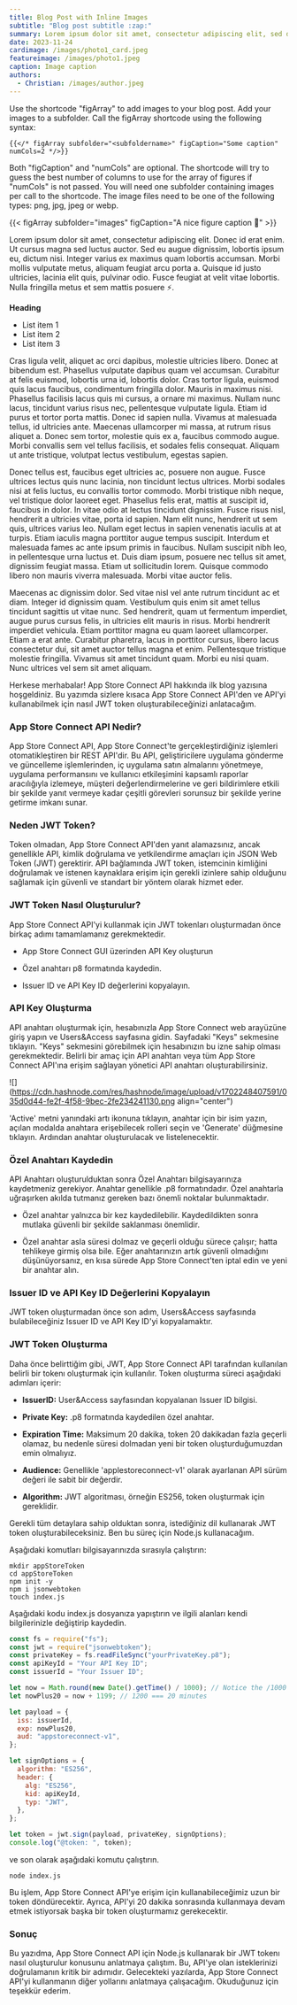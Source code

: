 ```yaml
---
title: Blog Post with Inline Images
subtitle: "Blog post subtitle :zap:"
summary: Lorem ipsum dolor sit amet, consectetur adipiscing elit, sed do eiusmod tempor incididunt ut labore et dolore magna aliqua. Ut enim ad minim veniam, quis nostrud exercitation ullamco laboris nisi ut aliquip ex ea commodo consequat. aliqua. Ut enim ad minim veniam, quis nostrud exercitation ullamco laboris nisi ut aliquip ex ea commodo consequat.
date: 2023-11-24
cardimage: /images/photo1_card.jpeg
featureimage: /images/photo1.jpeg
caption: Image caption
authors:
  - Christian: /images/author.jpeg
---
```

Use the shortcode "figArray" to add images to your blog post. Add your images to a subfolder. Call the figArray shortcode using the following syntax:

```
{{</* figArray subfolder="<subfoldername>" figCaption="Some caption" numCols=2 */>}}
```
Both "figCaption" and "numCols" are optional. The shortcode will try to guess the best number of columns to use for the array of figures if "numCols" is not passed.
You will need one subfolder containing images per call to the shortcode. The image files need to be one of the following types: png, jpg, jpeg or webp.

{{< figArray subfolder="images" figCaption="A nice figure caption :wave:" >}}

Lorem ipsum dolor sit amet, consectetur adipiscing elit. Donec id erat enim. Ut cursus magna sed luctus auctor. Sed eu augue dignissim, lobortis ipsum eu, dictum nisi. Integer varius ex maximus quam lobortis accumsan. Morbi mollis vulputate metus, aliquam feugiat arcu porta a. Quisque id justo ultricies, lacinia elit quis, pulvinar odio. Fusce feugiat at velit vitae lobortis. Nulla fringilla metus et sem mattis posuere :zap:.

**Heading**
- List item 1
- List item 2
- List item 3

Cras ligula velit, aliquet ac orci dapibus, molestie ultricies libero. Donec at bibendum est. Phasellus vulputate dapibus quam vel accumsan. Curabitur at felis euismod, lobortis urna id, lobortis dolor. Cras tortor ligula, euismod quis lacus faucibus, condimentum fringilla dolor. Mauris in maximus nisi. Phasellus facilisis lacus quis mi cursus, a ornare mi maximus. Nullam nunc lacus, tincidunt varius risus nec, pellentesque vulputate ligula. Etiam id purus et tortor porta mattis. Donec id sapien nulla. Vivamus at malesuada tellus, id ultricies ante. Maecenas ullamcorper mi massa, at rutrum risus aliquet a. Donec sem tortor, molestie quis ex a, faucibus commodo augue. Morbi convallis sem vel tellus facilisis, et sodales felis consequat. Aliquam ut ante tristique, volutpat lectus vestibulum, egestas sapien.

Donec tellus est, faucibus eget ultricies ac, posuere non augue. Fusce ultrices lectus quis nunc lacinia, non tincidunt lectus ultrices. Morbi sodales nisi at felis luctus, eu convallis tortor commodo. Morbi tristique nibh neque, vel tristique dolor laoreet eget. Phasellus felis erat, mattis at suscipit id, faucibus in dolor. In vitae odio at lectus tincidunt dignissim. Fusce risus nisl, hendrerit a ultricies vitae, porta id sapien. Nam elit nunc, hendrerit ut sem quis, ultrices varius leo. Nullam eget lectus in sapien venenatis iaculis at at turpis. Etiam iaculis magna porttitor augue tempus suscipit. Interdum et malesuada fames ac ante ipsum primis in faucibus. Nullam suscipit nibh leo, in pellentesque urna luctus et. Duis diam ipsum, posuere nec tellus sit amet, dignissim feugiat massa. Etiam ut sollicitudin lorem. Quisque commodo libero non mauris viverra malesuada. Morbi vitae auctor felis.

Maecenas ac dignissim dolor. Sed vitae nisl vel ante rutrum tincidunt ac et diam. Integer id dignissim quam. Vestibulum quis enim sit amet tellus tincidunt sagittis ut vitae nunc. Sed hendrerit, quam ut fermentum imperdiet, augue purus cursus felis, in ultricies elit mauris in risus. Morbi hendrerit imperdiet vehicula. Etiam porttitor magna eu quam laoreet ullamcorper. Etiam a erat ante. Curabitur pharetra, lacus in porttitor cursus, libero lacus consectetur dui, sit amet auctor tellus magna et enim. Pellentesque tristique molestie fringilla. Vivamus sit amet tincidunt quam. Morbi eu nisi quam. Nunc ultrices vel sem sit amet aliquam.

Herkese merhabalar! App Store Connect API hakkında ilk blog yazısına hoşgeldiniz. Bu yazımda sizlere kısaca App Store Connect API'den ve API'yi kullanabilmek için nasıl JWT token oluşturabileceğinizi anlatacağım.

### App Store Connect API Nedir?

App Store Connect API, App Store Connect'te gerçekleştirdiğiniz işlemleri otomatikleştiren bir REST API'dir. Bu API, geliştiricilere uygulama gönderme ve güncelleme işlemlerinden, iç uygulama satın almalarını yönetmeye, uygulama performansını ve kullanıcı etkileşimini kapsamlı raporlar aracılığıyla izlemeye, müşteri değerlendirmelerine ve geri bildirimlere etkili bir şekilde yanıt vermeye kadar çeşitli görevleri sorunsuz bir şekilde yerine getirme imkanı sunar.

### Neden JWT Token?

Token olmadan, App Store Connect API'den yanıt alamazsınız, ancak genellikle API, kimlik doğrulama ve yetkilendirme amaçları için JSON Web Token (JWT) gerektirir. API bağlamında JWT token, istemcinin kimliğini doğrulamak ve istenen kaynaklara erişim için gerekli izinlere sahip olduğunu sağlamak için güvenli ve standart bir yöntem olarak hizmet eder.

### JWT Token Nasıl Oluşturulur?

App Store Connect API'yi kullanmak için JWT tokenları oluşturmadan önce birkaç adımı tamamlamanız gerekmektedir.

* App Store Connect GUI üzerinden API Key oluşturun
    
* Özel anahtarı p8 formatında kaydedin.
    
* Issuer ID ve API Key ID değerlerini kopyalayın.
    

### API Key Oluşturma

API anahtarı oluşturmak için, hesabınızla App Store Connect web arayüzüne giriş yapın ve Users&Access sayfasına gidin. Sayfadaki "Keys" sekmesine tıklayın. "Keys" sekmesini görebilmek için hesabınızın bu izne sahip olması gerekmektedir. Belirli bir amaç için API anahtarı veya tüm App Store Connect API'ına erişim sağlayan yönetici API anahtarı oluşturabilirsiniz.

![](https://cdn.hashnode.com/res/hashnode/image/upload/v1702248407591/035d0d44-fe2f-4f58-9bec-2fe234241130.png align="center")

'Active' metni yanındaki artı ikonuna tıklayın, anahtar için bir isim yazın, açılan modalda anahtara erişebilecek rolleri seçin ve 'Generate' düğmesine tıklayın. Ardından anahtar oluşturulacak ve listelenecektir.

### Özel Anahtarı Kaydedin

API Anahtarı oluşturulduktan sonra Özel Anahtarı bilgisayarınıza kaydetmeniz gerekiyor. Anahtar genellikle .p8 formatındadır. Özel anahtarla uğraşırken akılda tutmanız gereken bazı önemli noktalar bulunmaktadır.

* Özel anahtar yalnızca bir kez kaydedilebilir. Kaydedildikten sonra mutlaka güvenli bir şekilde saklanması önemlidir.
    
* Özel anahtar asla süresi dolmaz ve geçerli olduğu sürece çalışır; hatta tehlikeye girmiş olsa bile. Eğer anahtarınızın artık güvenli olmadığını düşünüyorsanız, en kısa sürede App Store Connect'ten iptal edin ve yeni bir anahtar alın.
    

### Issuer ID ve API Key ID Değerlerini Kopyalayın

JWT token oluşturmadan önce son adım, Users&Access sayfasında bulabileceğiniz Issuer ID ve API Key ID'yi kopyalamaktır.

### JWT Token Oluşturma

Daha önce belirttiğim gibi, JWT, App Store Connect API tarafından kullanılan belirli bir tokenı oluşturmak için kullanılır. Token oluşturma süreci aşağıdaki adımları içerir:

* **IssuerID:** User&Access sayfasından kopyalanan Issuer ID bilgisi.
    
* **Private Key:** .p8 formatında kaydedilen özel anahtar.
    
* **Expiration Time:** Maksimum 20 dakika, token 20 dakikadan fazla geçerli olamaz, bu nedenle süresi dolmadan yeni bir token oluşturduğumuzdan emin olmalıyız.
    
* **Audience:** Genellikle 'applestoreconnect-v1' olarak ayarlanan API sürüm değeri ile sabit bir değerdir.
    
* **Algorithm:** JWT algoritması, örneğin ES256, token oluşturmak için gereklidir.
    

Gerekli tüm detaylara sahip olduktan sonra, istediğiniz dil kullanarak JWT token oluşturabileceksiniz. Ben bu süreç için Node.js kullanacağım.

Aşağıdaki komutları bilgisayarınızda sırasıyla çalıştırın:

```plaintext
mkdir appStoreToken
cd appStoreToken
npm init -y
npm i jsonwebtoken
touch index.js
```

Aşağıdaki kodu index.js dosyanıza yapıştırın ve ilgili alanları kendi bilgilerinizle değiştirip kaydedin.

```javascript
const fs = require("fs");
const jwt = require("jsonwebtoken");
const privateKey = fs.readFileSync("yourPrivateKey.p8");
const apiKeyId = "Your API Key ID";
const issuerId = "Your Issuer ID";

let now = Math.round(new Date().getTime() / 1000); // Notice the /1000
let nowPlus20 = now + 1199; // 1200 === 20 minutes

let payload = {
  iss: issuerId,
  exp: nowPlus20,
  aud: "appstoreconnect-v1",
};

let signOptions = {
  algorithm: "ES256", 
  header: {
    alg: "ES256",
    kid: apiKeyId,
    typ: "JWT",
  },
};

let token = jwt.sign(payload, privateKey, signOptions);
console.log("@token: ", token);
```

ve son olarak aşağıdaki komutu çalıştırın.

```plaintext
node index.js
```

Bu işlem, App Store Connect API'ye erişim için kullanabileceğimiz uzun bir token döndürecektir. Ayrıca, API'yi 20 dakika sonrasında kullanmaya devam etmek istiyorsak başka bir token oluşturmamız gerekecektir.

### Sonuç

Bu yazıdma, App Store Connect API için Node.js kullanarak bir JWT tokenı nasıl oluşturulur konusunu anlatmaya çalıştım. Bu, API'ye olan isteklerinizi doğrulamanın kritik bir adımıdır. Gelecekteki yazılarda, App Store Connect API'yi kullanmanın diğer yollarını anlatmaya çalışacağım. Okuduğunuz için teşekkür ederim.